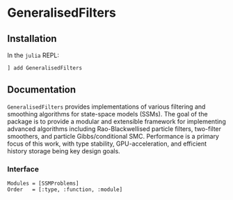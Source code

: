 # GeneralisedFilters

## Installation

In the `julia` REPL:

```julia
] add GeneralisedFilters
```

## Documentation

`GeneralisedFilters` provides implementations of various filtering and
smoothing algorithms for state-space models (SSMs). The goal of the package is
to provide a modular and extensible framework for implementing advanced
algorithms including Rao-Blackwellised particle filters, two-filter smoothers,
and particle Gibbs/conditional SMC. Performance is a primary focus of this work,
with type stability, GPU-acceleration, and efficient history storage being key
design goals.

### Interface
```@autodocs
Modules = [SSMProblems]
Order   = [:type, :function, :module]
```
